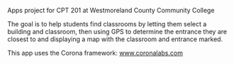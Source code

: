 Apps project for CPT 201 at Westmoreland County Community College

The goal is to help students find classrooms by letting them select a building and classroom, then using GPS to determine the entrance they are closest to and displaying a map with the classroom and entrance marked.

This app uses the Corona framework: www.coronalabs.com